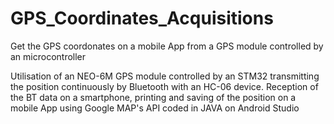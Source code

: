 # GPS_Coordinates_Acquisitions
Get the GPS coordonates on a mobile App from a GPS module controlled by an microcontroller

Utilisation of an NEO-6M GPS module controlled by an STM32 transmitting the position continuously by Bluetooth with an HC-06 device. Reception of the BT data on a smartphone, printing and saving of the position on a mobile App using Google MAP's API coded in JAVA on Android Studio
